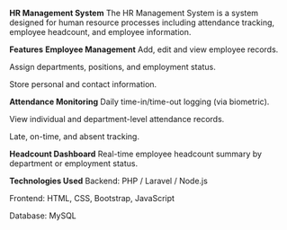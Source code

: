 **HR Management System**
The HR Management System is a system designed for human resource processes including attendance tracking, employee headcount, and employee information.

**Features**
**Employee Management**
Add, edit and view employee records.

Assign departments, positions, and employment status.

Store personal and contact information.

**Attendance Monitoring**
Daily time-in/time-out logging (via biometric).

View individual and department-level attendance records.

Late, on-time, and absent tracking.

**Headcount Dashboard**
Real-time employee headcount summary by department or employment status.


**Technologies Used**
Backend: PHP / Laravel / Node.js 

Frontend: HTML, CSS, Bootstrap, JavaScript

Database: MySQL 
